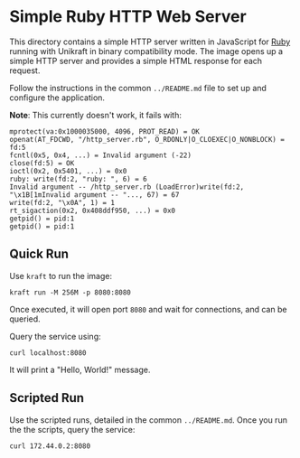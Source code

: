 # Simple Ruby HTTP Web Server

This directory contains a simple HTTP server written in JavaScript for [Ruby](https://www.ruby-lang.org/en/) running with Unikraft in binary compatibility mode.
The image opens up a simple HTTP server and provides a simple HTML response for each request.

Follow the instructions in the common `../README.md` file to set up and configure the application.

**Note**: This currently doesn't work, it fails with:

```text
mprotect(va:0x1000035000, 4096, PROT_READ) = OK
openat(AT_FDCWD, "/http_server.rb", O_RDONLY|O_CLOEXEC|O_NONBLOCK) = fd:5
fcntl(0x5, 0x4, ...) = Invalid argument (-22)
close(fd:5) = OK
ioctl(0x2, 0x5401, ...) = 0x0
ruby: write(fd:2, "ruby: ", 6) = 6
Invalid argument -- /http_server.rb (LoadError)write(fd:2, "\x1B[1mInvalid argument -- "..., 67) = 67
write(fd:2, "\x0A", 1) = 1
rt_sigaction(0x2, 0x408ddf950, ...) = 0x0
getpid() = pid:1
getpid() = pid:1
```

## Quick Run

Use `kraft` to run the image:

```console
kraft run -M 256M -p 8080:8080
```

Once executed, it will open port `8080` and wait for connections, and can be queried.

Query the service using:

```console
curl localhost:8080
```

It will print a "Hello, World!" message.

## Scripted Run

Use the scripted runs, detailed in the common `../README.md`.
Once you run the the scripts, query the service:

```console
curl 172.44.0.2:8080
```
